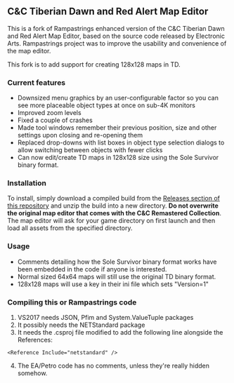 ## C&C Tiberian Dawn and Red Alert Map Editor

This is a fork of Rampastrings enhanced version of the C&C Tiberian Dawn and Red Alert Map Editor, based on the source code released by Electronic Arts.
Rampastrings project was to improve the usability and convenience of the map editor.

This fork is to add support for creating 128x128 maps in TD.

### Current features

* Downsized menu graphics by an user-configurable factor so you can see more placeable object types at once on sub-4K monitors
* Improved zoom levels
* Fixed a couple of crashes
* Made tool windows remember their previous position, size and other settings upon closing and re-opening them
* Replaced drop-downs with list boxes in object type selection dialogs to allow switching between objects with fewer clicks 
* Can now edit/create TD maps in 128x128 size using the Sole Survivor binary format.

### Installation

To install, simply download a compiled build from the [Releases section of this repository](https://github.com/screamingchicken/CnCTDRAMapEditor/releases)
and unzip the build into a new directory.
**Do not overwrite the original map editor that comes with the C&C Remastered Collection**. The map editor will ask for your game
directory on first launch and then load all assets from the specified directory.

### Usage
* Comments detailing how the Sole Survivor binary format works have been embedded in the code if anyone is interested.
* Normal sized 64x64 maps will still use the original TD binary format.
* 128x128 maps will use a key in their ini file which sets "Version=1"

### Compiling this or Rampastrings code
1) VS2017 needs JSON, Pfim and System.ValueTuple packages
2) It possibly needs the NETStandard package
3) It needs the .csproj file modified to add the following line alongside the References:
```
<Reference Include="netstandard" />
```
4) The EA/Petro code has no comments, unless they're really hidden somehow.



